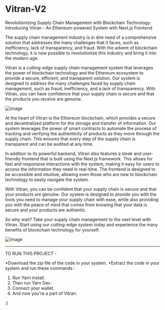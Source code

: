 # Vitran-V2
Revolutionizing Supply Chain Management with Blockchain Technology: Introducing Vitran - An Ethereum-powered System with Next.js Frontend

The supply chain management industry is in dire need of a comprehensive solution that addresses the many challenges that it faces, such as inefficiency, lack of transparency, and fraud. With the advent of blockchain technology, it is now possible to revolutionize this industry and bring it into the modern age.

Vitran is a cutting-edge supply chain management system that leverages the power of blockchain technology and the Ethereum ecosystem to provide a secure, efficient, and transparent solution. Our system is designed to address the many challenges faced by supply chain management, such as fraud, inefficiency, and a lack of transparency. With Vitran, you can have confidence that your supply chain is secure and that the products you receive are genuine.

![image](https://user-images.githubusercontent.com/95743189/218319346-de8dc78a-5235-4720-942c-d8c7ba1e4e41.png)


At the heart of Vitran is the Ethereum blockchain, which provides a secure and decentralized platform for the storage and transfer of information. Our system leverages the power of smart contracts to automate the process of tracking and verifying the authenticity of products as they move through the supply chain. This ensures that every step of the supply chain is transparent and can be audited at any time.

In addition to its powerful backend, Vitran also features a sleek and user-friendly frontend that is built using the Next.js framework. This allows for fast and responsive interactions with the system, making it easy for users to access the information they need in real-time. The frontend is designed to be accessible and intuitive, allowing even those who are new to blockchain technology to easily navigate the system.

With Vitran, you can be confident that your supply chain is secure and that your products are genuine. Our system is designed to provide you with the tools you need to manage your supply chain with ease, while also providing you with the peace of mind that comes from knowing that your data is secure and your products are authentic.

So why wait? Take your supply chain management to the next level with Vitran. Start using our cutting-edge system today and experience the many benefits of blockchain technology for yourself.

![image](https://user-images.githubusercontent.com/95743189/218319269-015b614f-af33-4025-8733-d9b147330c1c.png)

----------------------------------------------------------------------------------------------------------------------------------------------------------------------------------------------------------------------------------------------------------------------------------------------------------------------------------
TO RUN THIS PROJECT -

*Download the zip file of the code in your system.
*Extract the code in your system and run these commands :

1. Run Yarn install.
2. Then run Yarn Dev.
3. Connect your wallet.
4. And now you're a part of Vitran.

:)
